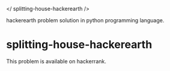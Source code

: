 
</ splitting-house-hackerearth />

hackerearth problem solution in python programming language.



# splitting-house-hackerearth

This problem is available on hackerrank.

